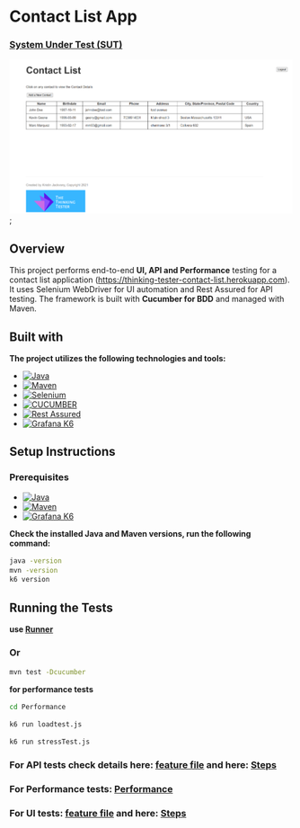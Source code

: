 # Contact List App

### [System Under Test (SUT)](https://thinking-tester-contact-list.herokuapp.com)
<img src="contacts.png" alt="sut.png" width="700"/>;

## Overview
This project performs end-to-end **UI, API and Performance** testing for a contact list application (https://thinking-tester-contact-list.herokuapp.com). It uses Selenium WebDriver for UI automation and Rest Assured for API testing. 
The framework is built with **Cucumber for BDD** and managed with Maven.


## Built with
**The project utilizes the following technologies and tools:**
* [![Java][Java]][java-url]
* [![Maven][Maven]][maven.url]
* [![Selenium][Selenium]][selenium-url]
* [![CUCUMBER][CUCUMBER]][CUCUMBER-URL]
* [![Rest Assured][Rest Assured]][restassured-url]
* [![Grafana K6][Grafana K6]][Grafana-k6-url]

## Setup Instructions
### Prerequisites
* [![Java][Java]][java-url]
* [![Maven][Maven]][maven.url]
* [![Grafana K6][Grafana K6]][Grafana-k6-url]

**Check the installed Java and Maven versions, run the following command:**
```bash
java -version
mvn -version
k6 version
```

## Running the Tests
**use [Runner](src/test/java/Runner.java)**

### Or

```bash
mvn test -Dcucumber
```

**for performance tests**
```bash
cd Performance
```
```bash
k6 run loadtest.js
```
```bash
k6 run stressTest.js
```

### For API tests check details here: [feature file](src/test/resources/Features/API) and here: [Steps](src/test/java/StepDefinitions/API)
### For Performance tests: [Performance](Performance)
### For UI tests: [feature file](src/test/resources/Features/UI) and here: [Steps](src/test/java/StepDefinitions/UI)




[Java]:https://img.shields.io/badge/Java23-ED8B00?style=for-the-badge&logo=openjdk&logoColor=white
[java-url]:https://www.oracle.com/java/technologies/javase/jdk23-archive-downloads.html
[Maven]:https://img.shields.io/badge/-maven-FFA500?style=for-the-badge&logo=maven&logoColor=white
[maven.url]: https://maven.apache.org/download.cgi
[Docker]:https://img.shields.io/badge/-docker-white?style=for-the-badge&logo=docker&logoColor=blue
[docker-url]:https://www.docker.com/products/docker-desktop/
[Selenium]: https://img.shields.io/badge/-selenium-CB02A?style=for-the-badge&logo=selenium&logoColor=white
[selenium-url]: https://www.selenium.dev/
[Rest Assured]: https://img.shields.io/badge/-rest%20assured-000000?style=for-the-badge&logo=restassured&logoColor=4CAF50
[restassured-url]:https://rest-assured.io/
[Cucumber]: https://camo.githubusercontent.com/788fbe630f1bafea0c87198f6e3e24e3f03eeef9899248581afc757f11ff5054/68747470733a2f2f696d672e736869656c64732e696f2f62616467652f437563756d6265722d3433423032413f7374796c653d666f722d7468652d6261646765266c6f676f3d637563756d626572266c6f676f436f6c6f723d7768697465
[CUCUMBER-URL]: https://cucumber.io/
[Grafana K6]:https://img.shields.io/badge/grafana-%23F46800.svg?style=for-the-badge&logo=grafana&logoColor=white
[Grafana-k6-url]:https://grafana.com/docs/k6/latest/set-up/install-k6/


